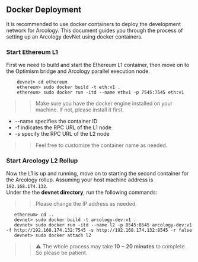 ## Docker Deployment

It is recommended to use docker containers to deploy the development network for Arcology. This document guides you through the process of setting up an Arcology devNet using docker containers.

### Start Ethereum L1

 First we need to build and start the Ethereum L1 container, then move on to the Optimism bridge and Arcology parallel execution node.
 
 ``` shell
	 devnet> cd ethereum
	 ethereum> sudo docker build -t eth:v1 .
	 ethereum> sudo docker run -itd --name ethv1 -p 7545:7545 eth:v1
 ```
 >> Make sure you have the docker engine installed on your machine. If not, please install it first.

  - --name specifies the container ID
 - -f indicates the RPC URL of the L1 node
 - -s specify the RPC URL of the L2 node
   
>> Feel free to customize the container name as needed.
 
 ### Start Arcology L2 Rollup
 
 Now the L1 is up and running, move on to starting the second container for the Arcology rollup.
 Assuming your host machine address is `192.168.174.132`.  
 Under the the **devnet directory**, run the following commands:

>> Please change the IP address as needed.

 ``` shell
 	ethereum> cd ..
	devnet> sudo docker build -t arcology-dev:v1 .
	devnet> sudo docker run -itd --name l2 -p 8545:8545 arcology-dev:v1 -f http://192.168.174.132:7545 -s http://192.168.174.132:8545 -r false
	devnet> sudo docker attach l2
 ```
 >>  :warning: The whole process may take **10 ~ 20 minutes** to complete. So please be patient.
